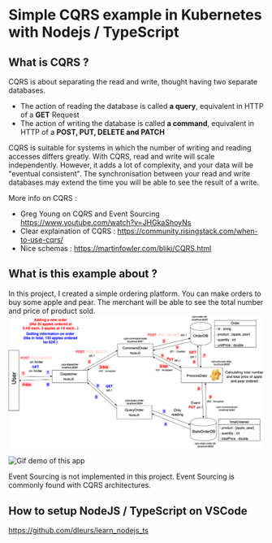 # Simple CQRS example in Kubernetes with Nodejs / TypeScript

## What is CQRS ?

CQRS is about separating the read and write, thought having two separate databases.
- The action of reading the database is called <strong>a query</strong>, equivalent in HTTP of a <strong>GET</strong> Request
- The action of writing the database is called <strong>a command</strong>, equivalent in HTTP of a <strong>POST, PUT, DELETE and PATCH</strong>


CQRS is suitable for systems in which the number of writing and reading accesses differs greatly. With CQRS, read and write will scale independently. However, it adds a lot of complexity, and your data will be "eventual consistent". The synchronisation between your read and write databases may extend the time you will be able to see the result of a write. 

More info on CQRS :
- Greg Young on CQRS and Event Sourcing https://www.youtube.com/watch?v=JHGkaShoyNs
- Clear explaination of CQRS : https://community.risingstack.com/when-to-use-cqrs/
- Nice schemas : https://martinfowler.com/bliki/CQRS.html
## What is this example about ?
In this project, I created a simple ordering platform. You can make orders to buy some apple and pear. The merchant will be able to see the total number and price of product sold.
![Project architecture](/assets/CQRS.png)

![Gif demo of this app](/assets/testing-this-project.gif)

Event Sourcing is not implemented in this project. Event Sourcing is commonly found with CQRS architectures. 
## How to setup NodeJS / TypeScript on VSCode 
https://github.com/dleurs/learn_nodejs_ts

